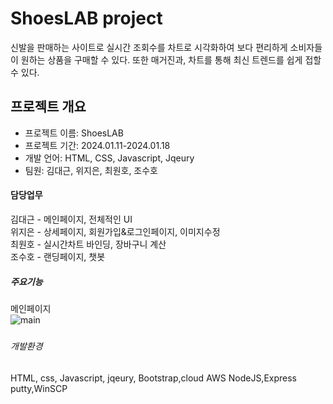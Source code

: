 # ShoesLAB project  
신발을 판매하는 사이트로 실시간 조회수를 차트로 시각화하여 보다 편리하게 소비자들이 원하는 상품을 구매할 수 있다.
또한 매거진과, 차트를 통해 최신 트렌드를 쉽게 접할 수 있다.
## 프로젝트 개요
+ 프로젝트 이름: ShoesLAB
+ 프로젝트 기간: 2024.01.11-2024.01.18
+ 개발 언어: HTML, CSS, Javascript, Jqeury
+ 팀원: 김대근, 위지은, 최원호, 조수호

#### 담당업무 
김대근 - 메인페이지, 전체적인 UI  
위지은 - 상세페이지, 회원가입&로그인페이지, 이미지수정  
최원호 - 실시간차트 바인딩, 장바구니 계산  
조수호 - 랜딩페이지, 챗봇

##### 주요기능
메인페이지  
![main](https://github.com/kimdaegeunn/project_1/assets/153577525/00c5be25-05f9-4c02-bd95-6845c9085782)


#####
###### 개발환경
HTML, css, Javascript, jqeury, Bootstrap,cloud AWS NodeJS,Express
putty,WinSCP
